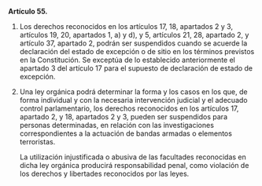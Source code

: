 **Artículo 55.**

1. Los derechos reconocidos en los artículos 17, 18, apartados 2 y 3, artículos 19, 20, apartados 1, a) y d), y 5, artículos 21, 28, apartado 2, y artículo 37, apartado 2, podrán ser suspendidos cuando se acuerde la declaración del estado de excepción o de sitio en los términos previstos en la Constitución. Se exceptúa de lo establecido anteriormente el apartado 3 del artículo 17 para el supuesto de declaración de estado de excepción.

2. Una ley orgánica podrá determinar la forma y los casos en los que, de forma individual y con la necesaria intervención judicial y el adecuado control parlamentario, los derechos reconocidos en los artículos 17, apartado 2, y 18, apartados 2 y 3, pueden ser suspendidos para personas determinadas, en relación con las investigaciones correspondientes a la actuación de bandas armadas o elementos terroristas.

	La utilización injustificada o abusiva de las facultades reconocidas en dicha ley orgánica producirá responsabilidad penal, como violación de los derechos y libertades reconocidos por las leyes.